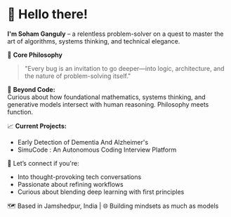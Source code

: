 # 👋 Hello there!

**I'm Soham Ganguly** – a relentless problem-solver on a quest to master the art of algorithms, systems thinking, and technical elegance.

🧠 **Core Philosophy**  
> "Every bug is an invitation to go deeper—into logic, architecture, and the nature of problem-solving itself."

🌌 **Beyond Code:**  
Curious about how foundational mathematics, systems thinking, and generative models intersect with human reasoning. Philosophy meets function.

📈 **Current Projects:**
- Early Detection of Dementia And Alzheimer's
- SimuCode : An Autonomous Coding Interview Platform  

🔗 Let’s connect if you're:
- Into thought-provoking tech conversations
- Passionate about refining workflows
- Curious about blending deep learning with first principles

🗺️ Based in Jamshedpur, India | 🌐 Building mindsets as much as models

